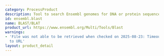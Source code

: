 ```yaml
---
category: ProcessProduct
description: Tool to search Ensembl genomes for DNA or protein sequences.
id: ensembl.blast
name: BLAST/BLAT
product_url: https://www.ensembl.org/Multi/Tools/Blast
warnings:
- 'File was not able to be retrieved when checked on 2025-08-23: Timeout connecting
  to URL'
layout: product_detail
---
```

